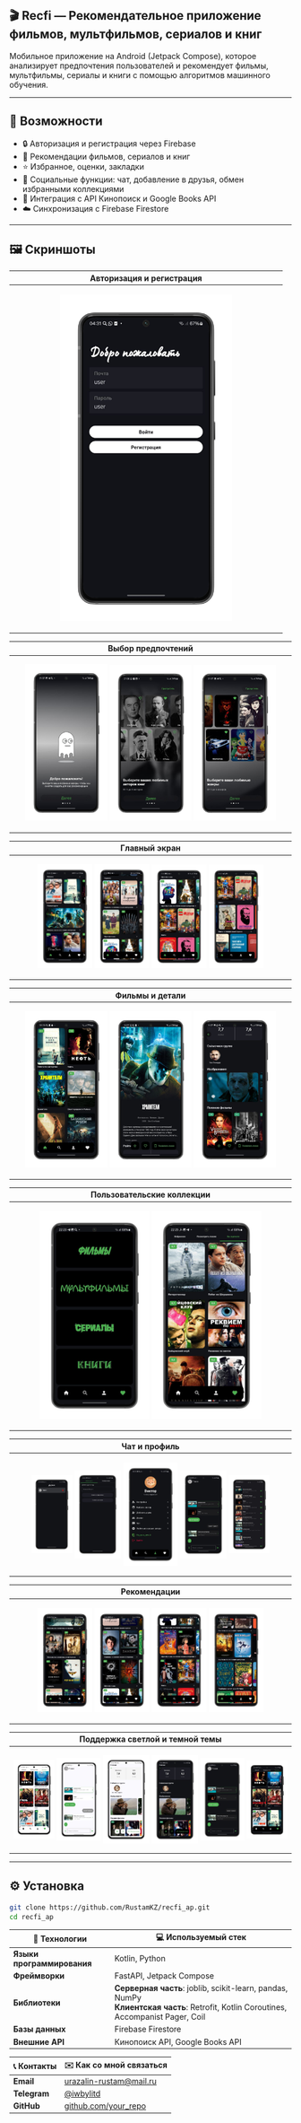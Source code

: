 ## 🎬 Recfi — Рекомендательное приложение фильмов, мультфильмов, сериалов и книг

Мобильное приложение на Android (Jetpack Compose), которое анализирует предпочтения пользователей и рекомендует фильмы, мультфильмы, сериалы и книги с помощью алгоритмов машинного обучения.

---

## 🚀 Возможности

- 🔒 Авторизация и регистрация через Firebase
- 🎥 Рекомендации фильмов, сериалов и книг
- ⭐ Избранное, оценки, закладки
- 💬 Социальные функции: чат, добавление в друзья, обмен избранными коллекциями
- 📡 Интеграция с API Кинопоиск и Google Books API
- ☁️ Синхронизация с Firebase Firestore

---

## 🖼️ Скриншоты

| Авторизация и регистрация |
|---------------------------|
| <p align="center"><img src="screenshots/login.png" width="65%"></p> |

| Выбор предпочтений |
|--------------------|
| <p align="center"> <img src="screenshots/start1.png" width="30%"/> <img src="screenshots/start2.png" width="30%"/> <img src="screenshots/start3.png" width="30%"/> </p>|

| Главный экран |
|---------------|
| <p align="center"> <img src="screenshots/main1.png" width="20%"/> <img src="screenshots/main2.png" width="20%"/> <img src="screenshots/main3.png" width="20%"/> <img src="screenshots/main4.png" width="20%"/> </p> |

| Фильмы и детали |
|--------------------|
| <p align="center"> <img src="screenshots/films.png" width="30%"/> <img src="screenshots/details1.png" width="30%"/> <img src="screenshots/details2.png" width="30%"/> </p>|

| Пользовательские коллекции |
|--------------------|
| <p align="center"> <img src="screenshots/collections1.png" width="40%"/> <img src="screenshots/collections2.png" width="40%"/> </p>|

| Чат и профиль |
|---------------|
| <p align="center"> <img src="screenshots/friends.png" width="15%" style="vertical-align: middle;"/> <img src="screenshots/addfriend.png" width="17%" style="vertical-align: middle;"/> <img src="screenshots/profile.png" width="20%" style="vertical-align: middle;"/> <img src="screenshots/chat.png" width="17%" style="vertical-align: middle;"/> <img src="screenshots/chat_collections.png" width="15%" style="vertical-align: middle;"/> </p> |

| Рекомендации |
|---------------|
| <p align="center"> <img src="screenshots/rec1.png" width="20%"/> <img src="screenshots/rec2.png" width="20%"/> <img src="screenshots/rec3.png" width="20%"/> <img src="screenshots/rec4.png" width="20%"/> </p> |

| Поддержка светлой и темной темы |
|---------------|
| <p align="center"> <img src="screenshots/white1.png" width="15%" style="vertical-align: middle;"/> <img src="screenshots/white2.png" width="16%" style="vertical-align: middle;"/> <img src="screenshots/white3.png" width="17%" style="vertical-align: middle;"/> <img src="screenshots/black1.png" width="17%" style="vertical-align: middle;"/> <img src="screenshots/black2.png" width="16%" style="vertical-align: middle;"/> <img src="screenshots/black3.png" width="15%" style="vertical-align: middle;"/> </p> |

---

## ⚙️ Установка

```bash
git clone https://github.com/RustamKZ/recfi_ap.git
cd recfi_ap

```

| 🧩 Технологии       | 💻 Используемый стек |
|---------------------|----------------------|
| **Языки программирования** | Kotlin, Python |
| **Фреймворки**             | FastAPI, Jetpack Compose |
| **Библиотеки**             | **Серверная часть**: joblib, scikit-learn, pandas, NumPy<br>**Клиентская часть**: Retrofit, Kotlin Coroutines, Accompanist Pager, Coil |
| **Базы данных**            | Firebase Firestore |
| **Внешние API**            | Кинопоиск API, Google Books API |

| 📞 Контакты        | ✉️ Как со мной связаться |
|--------------------|---------------------------|
| **Email**          | urazalin-rustam@mail.ru |
| **Telegram**       | [@iwbylitd](https://t.me/iwbylitd) |
| **GitHub**         | [github.com/your_repo](https://github.com/RustamKZ) |

